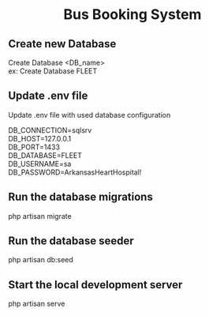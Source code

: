 <h1><p align="center" ><b>
Bus Booking System
</b>
</p></h1>

## Create new Database

Create Database <DB_name> <br>
ex: Create Database FLEET


## Update .env file

Update .env file with used database configuration<br>

DB_CONNECTION=sqlsrv<br>
DB_HOST=127.0.0.1<br>
DB_PORT=1433<br>
DB_DATABASE=FLEET<br>
DB_USERNAME=sa<br>
DB_PASSWORD=ArkansasHeartHospital!<br>

## Run the database migrations

php artisan migrate

## Run the database seeder

php artisan db:seed

## Start the local development server

php artisan serve

